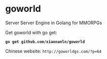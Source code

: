 # goworld
Server Server Engine in Golang for MMORPGs

Get goworld with go get:

**`go get github.com/xiaonanln/goworld`**

Chinese website: `http://goworldgs.com/?p=64`
